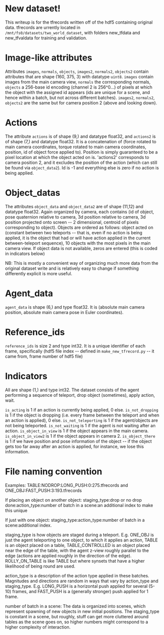 # New dataset!

This writeup is for the tfrecords written off of the hdf5 containing original data. tfrecords are urrently located in `/mnt/fs0/datasets/two_world_dataset`, with folders new_tfdata and new_tfvaldata for training and validation.

# Image-like attributes

Attributes `images`, `normals`, `objects`, `images2`, `normals2`, `objects2` contain attributes that are shape (160, 375, 3) with datatype `uint8`. `images` contain images from the main camera view, `normals` the corresponding normals, `objects` a 256-base id encoding (channel 2 is 256^0...) of pixels at which the object with the assigned id appears (ids are unique for a scene, and hence within a batch, but not across different batches). `images2`, `normals2`, `objects2` are the same but for camera position 2 (above and looking down).

# Actions

The attribute `actions` is of shape (9,) and datatype float32, and `actions2` is of shape (7,) and datatype float32. It is a concatenation of (force rotated to main camera coordinates, torque rotated to main camera coordinates, position, id of object force applied to). Position is simply guaranteed to be a pixel location at which the object acted on is. 'actions2' corresponds to camera position 2, and it excludes the position of the action (which can still be found via `object_data2`). Id is -1 and everything else is zero if no action is being applied.

# Object_datas

The attributes `object_data` and `object_data2` are of shape (11,12) and datatype float32. Again organized by camera, each contains (id of object, pose quaternion relative to camera, 3d position relative to camera, 3d position projected onto screen -- 2 dimensional, centroid of pixels corresponding to object). Objects are ordered as follows: object acted on (constant between two teleports -- that is, even if no action is being applied, it is the object that had or will have action applied in the current between-teleport sequence), 10 objects with the most pixels in the main camera view. If object data is not available, zeros are entered (this is coded in indicators below)

NB: This is mostly a convenient way of organizing much more data from the original dataset write and is relatively easy to change if something differently explicit is more useful.

# Agent_data

`agent_data` is shape (6,) and type float32. It is (absolute main camera position, absolute main camera pose in Euler coordinates).

# Reference_ids

`reference_ids` is size 2 and type int32. It is a unique identifier of each frame, specifically (hdf5 file index -- defined in `make_new_tfrecord.py` -- it came from, frame number of hdf5 file)

# Indicators

All are shape (1,) and type int32. The dataset consists of the agent performing a sequence of teleport, drop object (sometimes), apply action, wait.

`is_acting` is 1 if an action is currently being applied, 0 else.
`is_not_dropping` is 1 if the object is dropping (i.e. every frame between the teleport and when an action is applied), 0 else.
`is_not_teleporting` is 1 if the agent/objects are not being teleported.
`is_not_waiting` is 1 if the agent is not waiting after an action.
`is_object_in_view` is 1 if the object appears in the main camera.
`is_object_in_view2` is 1 if the object appears in camera 2.
`is_object_there` is 1 if we have position and pose information of the object -- if the object gets too far away after an action is applied, for instance, we lose this information.

# File naming convention

Examples: TABLE:NODROP:LONG_PUSH:0:275.tfrecords and ONE_OBJ:FAST_PUSH:3:193.tfrecords

If placing an object on another object: staging_type:drop or no drop done:action_type:number of batch in a scene:an additional index to make this unique

If just with one object: staging_type:action_type:number of batch in a scene:additional index.

staging_type is how objects are staged during a teleport. E.g. ONE_OBJ is just the agent teleporting to one object, to which it applies an action, TABLE is an object placed on a table, TABLE_CONTROLLED is an object placed near the edge of the table, with the agent z-view roughly parallel to the edge (actions are applied roughly in the direction of the edge). ROLLY_ON_TABLE is like TABLE but where synsets that have a higher likelihood of being round are used.

action_type is a description of the action type applied in these batches. Magnitudes and directions are random in ways that vary by action_type and staging_type. E.g. LONG_PUSH is a horizontal push applied for several (5-10) frames, and FAST_PUSH is a (generally stronger) push applied for 1 frame.

number of batch in a scene: The data is organized into scenes, which represent spawning of new objects in new initial positions. The staging_type is constant in a scene, but roughly, stuff can get more cluttered around tables as the scene goes on, so higher numbers might correspond to a higher complexity of interaction.

